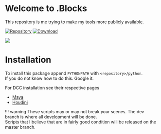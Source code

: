 # Welcome to .Blocks
This repository is me trying to make my tools more publicly available. 


[![Repository](https://img.shields.io/badge/Github-dotblox-black?style=for-the-badge&logo=github)](https://github.com/dotRyan/dotblox/)
[![Download](https://img.shields.io/badge/Download:-zip-181717?style=for-the-badge&logo=github)](https://github.com/dotRyan/dotblox/archive/master.zip)

[![](https://img.shields.io/badge/.Ryan-links-3C1759?style=for-the-badge)](https://dotryan.com/links)

# Installation
To install this package append `PYTHONPATH` with `<repository>/python`.  
If you do not know how to do this. Google it. 

For DCC installation see their respective pages

- [Maya](maya/index.md#installation)
- [Houdini](houdini/index.md#installation)

!!! warning
    These scripts may or may not break your scenes. The dev branch is where all 
    development will be done.  
    Scripts that I believe that are in fairly good condition will be released on
    the master branch.
